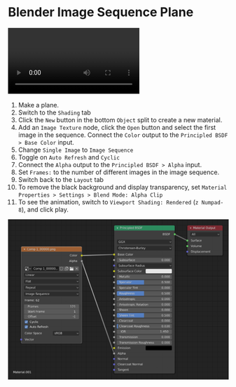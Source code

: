 # Blender Image Sequence Plane

<video controls>
  <source src="assets/blender-image-sequence.mp4" type="video/mp4">
</video>

1. Make a plane.
2. Switch to the `Shading` tab
3. Click the `New` button in the bottom `Object` split to create a new material.
4. Add an `Image Texture` node, click the `Open` button and select the first image in the sequence. Connect the `Color` output to the `Principled BSDF > Base Color` input.
5. Change `Single Image` to `Image Sequence`
6. Toggle on `Auto Refresh` and `Cyclic`
7. Connect the `Alpha` output to the `Principled BSDF > Alpha` input.
8. Set `Frames:` to the number of different images in the image sequence.
9. Switch back to the `Layout` tab
10. To remove the black background and display transparency, set `Material Properties > Settings > Blend Mode: Alpha Clip`
11. To see the animation, switch to `Viewport Shading: Rendered` (`z Numpad-8`), and click play.

![Image Sequence](assets/blender-image-sequence-nodes.png)